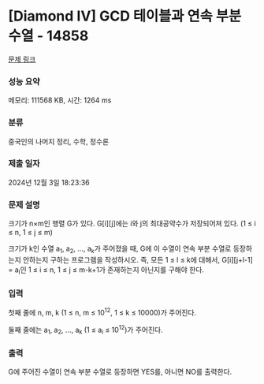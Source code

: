 # [Diamond IV] GCD 테이블과 연속 부분 수열 - 14858 

[문제 링크](https://www.acmicpc.net/problem/14858) 

### 성능 요약

메모리: 111568 KB, 시간: 1264 ms

### 분류

중국인의 나머지 정리, 수학, 정수론

### 제출 일자

2024년 12월 3일 18:23:36

### 문제 설명

<p>크기가 n×m인 행렬 G가 있다. G[i][j]에는 i와 j의 최대공약수가 저장되어져 있다. (1 ≤ i ≤ n, 1 ≤ j ≤ m)</p>

<p>크기가 k인 수열 a<sub>1</sub>, a<sub>2</sub>, ..., a<sub>k</sub>가 주어졌을 때, G에 이 수열이 연속 부분 수열로 등장하는지 안하는지 구하는 프로그램을 작성하시오. 즉, 모든 1 ≤ l ≤ k에 대해서, G[i][j+l-1] = a<sub>l</sub>인 1 ≤ i ≤ n, 1 ≤ j ≤ m-k+1가 존재하는지 아닌지를 구해야 한다.</p>

### 입력 

 <p>첫째 줄에 n, m, k (1 ≤ n, m ≤ 10<sup>12</sup>, 1 ≤ k ≤ 10000)가 주어진다.</p>

<p>둘째 줄에는 a<sub>1</sub>, a<sub>2</sub>, ..., a<sub>k</sub> (1 ≤ a<sub>i</sub> ≤ 10<sup>12</sup>)가 주어진다.</p>

### 출력 

 <p>G에 주어진 수열이 연속 부분 수열로 등장하면 YES를, 아니면 NO를 출력한다.</p>

